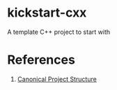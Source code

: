 # kickstart-cxx
A template C++ project to start with

# References
1. [Canonical Project Structure](https://www.open-std.org/jtc1/sc22/wg21/docs/papers/2018/p1204r0.html)
